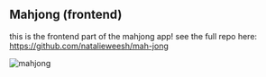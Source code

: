 ## Mahjong (frontend)

this is the frontend part of the mahjong app! see the full repo here: https://github.com/natalieweesh/mah-jong

<img src="https://media.giphy.com/media/h7pUNcEkmTqNZWVdBb/giphy.gif" alt="mahjong" />